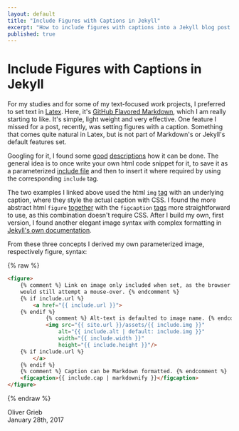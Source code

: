 ```yaml
---
layout: default
title: "Include Figures with Captions in Jekyll"
excerpt: "How to include figures with captions into a Jekyll blog post."
published: true
---
```


# Include Figures with Captions in Jekyll

For my studies and for some of my text-focused work projects, I preferred to set text in [Latex](https://www.latex-project.org/). Here, it's [GitHub Flavored Markdown](https://help.github.com/categories/writing-on-github/), which I am really starting to like. It's simple, light weight and very effective. One feature I missed for a post, recently, was setting figures with a caption. Something that comes quite natural in Latex, but is not part of Markdown's or Jekyll's default features set.

Googling for it, I found some [good](https://superdevresources.com/image-caption-jekyll/) [descriptions](http://kevinmcgillivray.net/captions-for-images-with-jekyll/) how it can be done. The general idea is to once write your own html code snippet for it, to save it as a parameterized [include file](https://jekyllrb.com/docs/includes) and then to insert it where required by using the corresponding `include` tag.

The two examples I linked above used the html `img` [tag](https://www.w3.org/wiki/HTML/Elements/img) with an underlying caption, where they style the actual caption with CSS. I found the more abstract html `figure` [together](https://www.w3.org/wiki/HTML/Elements/figure) with the `figcaption` [tags](https://www.w3.org/wiki/HTML/Elements/figcaption) more straightforward to use, as this combination doesn't require CSS. After I build my own, first version, I found another elegant image syntax with complex formatting in [Jekyll's own documentation](http://jekyllrb.com/docs/includes/#passing-parameters-to-includes).

From these three concepts I derived my own parameterized image, respectively figure, syntax:

{% raw %}
```html
<figure>
    {% comment %} Link on image only included when set, as the browser
    would still attempt a mouse-over. {% endcomment %}
    {% if include.url %}
        <a href="{{ include.url }}">
    {% endif %}
            {% comment %} Alt-text is defaulted to image name. {% endcomment %}
            <img src="{{ site.url }}/assets/{{ include.img }}"
                alt="{{ include.alt | default: include.img }}"
                width="{{ include.width }}"
                height="{{ include.height }}"/>
    {% if include.url %}
        </a>
    {% endif %}
    {% comment %} Caption can be Markdown formatted. {% endcomment %}
    <figcaption>{{ include.cap | markdownify }}</figcaption>
</figure>
```
{% endraw %}

Oliver Grieb  
January 28th, 2017
